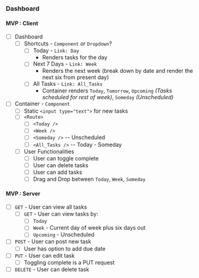 ### Dashboard

#### MVP : Client
- [ ] Dashboard
  - [ ] Shortcuts - `Component` _or_ `Dropdown`?
      - [ ] Today - `Link: Day`
          - Renders tasks for the day
      - [ ] Next 7 Days - `Link: Week`
          - Renders the next week (break down by date and render the next six from present day)
      - [ ] All Tasks - `Link: All_Tasks`
          - Container renders `Today`, `Tomorrow`, `Upcoming` _(Tasks scheduled for rest of week)_, `Someday` _(Unscheduled)_


- [ ] Container - `Component`
  - [ ] Static `<input type="text">` for new tasks
  - [ ] `<Route>`
    - [ ] `<Today />`
    - [ ] `<Week />`
    - [ ]  `<Someday />` -- Unscheduled
    - [ ] `<All_Tasks />` -- Today - Someday
  
  - [ ] User Functionalities
    - [ ] User can toggle complete
    - [ ] User can delete tasks
    - [ ] User can add tasks
    - [ ] Drag and Drop between `Today`, `Week`, `Someday`

#### MVP : Server
- [ ] `GET` - User can view all tasks
  - [ ] `GET` - User can view tasks by: 
    - [ ] `Today`
    - [ ] `Week` - Current day of week plus six days out
    - [ ] `Upcoming` - Unscheduled

- [ ] `POST` - User can post new task
  - [ ] User has option to add due date

- [ ] `PUT` - User can edit task
  - [ ] Toggling complete is a PUT request

- [ ] `DELETE` - User can delete task
